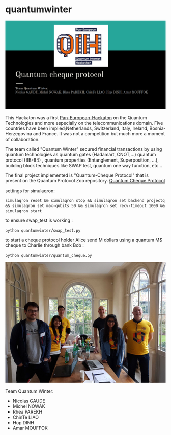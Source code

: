 # quantumwinter

<img src="figures/title.jpg" alt="title" width="600"/>

This Hackaton was a first [Pan-European-Hackaton](https://labs.ripe.net/Members/ulka_athale_1/take-part-in-pan-european-quantum-internet-hackathon) on the Quantum Technologies and more especially on the telecommunications domain.
Five countries have been implied;Netherlands, Switzerland, Italy, Ireland, Bosnia-Herzegovina and France.
It was not a competition but much more a moment of collaboration.

The team called "Quantum Winter" secured financial transactions by using quantum technologies as quantum gates (Hadamart, CNOT,...) quantum protocol (BB-84) , quantum properties (Entanglement, Superposition, ...), building block techniques like SWAP test, quantum one way function, etc...

The final project implemented is "Quantum-Cheque Protocol" that is present on the Quantum Protocol Zoo repository.
[Quantum Cheque Protocol](https://wiki.veriqloud.fr/index.php?title=Quantum_Cheque)

settings for simulaqron:
```
simulaqron reset && simulaqron stop && simulaqron set backend projectq && simulaqron set max-qubits 50 && simulaqron set recv-timeout 1000 && simulaqron start
```

to ensure swap_test is working :
```
python quantumwinter/swap_test.py
```

to start a cheque protocol holder Alice send M dollars using a quantum M$ cheque to Charlie through bank Bob  :
```
python quantumwinter/quantum_cheque.py
```

<img src="figures/team.jpg" alt="team" width="600"/>

Team Quantum Winter:
- Nicolas GAUDE
- Michel NOWAK
- Rhea PAREKH
- ChinTe LIAO
- Hop DINH
- Amar MOUFFOK
